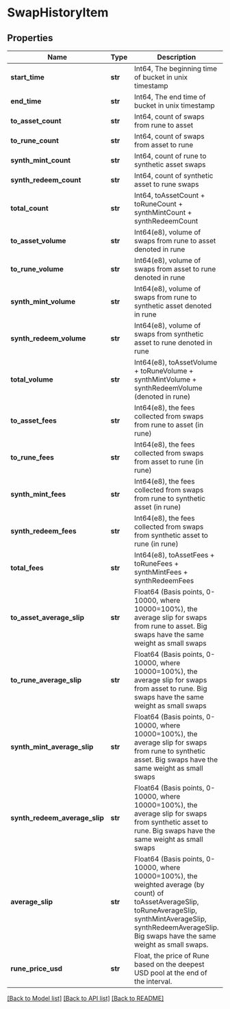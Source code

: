 # SwapHistoryItem

## Properties
Name | Type | Description | Notes
------------ | ------------- | ------------- | -------------
**start_time** | **str** | Int64, The beginning time of bucket in unix timestamp | 
**end_time** | **str** | Int64, The end time of bucket in unix timestamp | 
**to_asset_count** | **str** | Int64, count of swaps from rune to asset | 
**to_rune_count** | **str** | Int64, count of swaps from asset to rune | 
**synth_mint_count** | **str** | Int64, count of rune to synthetic asset swaps | 
**synth_redeem_count** | **str** | Int64, count of synthetic asset to rune swaps | 
**total_count** | **str** | Int64, toAssetCount + toRuneCount + synthMintCount + synthRedeemCount | 
**to_asset_volume** | **str** | Int64(e8), volume of swaps from rune to asset denoted in rune | 
**to_rune_volume** | **str** | Int64(e8), volume of swaps from asset to rune denoted in rune | 
**synth_mint_volume** | **str** | Int64(e8), volume of swaps from rune to synthetic asset denoted in rune | 
**synth_redeem_volume** | **str** | Int64(e8), volume of swaps from synthetic asset to rune denoted in rune | 
**total_volume** | **str** | Int64(e8), toAssetVolume + toRuneVolume + synthMintVolume + synthRedeemVolume (denoted in rune)  | 
**to_asset_fees** | **str** | Int64(e8), the fees collected from swaps from rune to asset (in rune) | 
**to_rune_fees** | **str** | Int64(e8), the fees collected from swaps from asset to rune (in rune) | 
**synth_mint_fees** | **str** | Int64(e8), the fees collected from swaps from rune to synthetic asset (in rune)  | 
**synth_redeem_fees** | **str** | Int64(e8), the fees collected from swaps from synthetic asset to rune (in rune)  | 
**total_fees** | **str** | Int64(e8), toAssetFees + toRuneFees + synthMintFees + synthRedeemFees | 
**to_asset_average_slip** | **str** | Float64 (Basis points, 0-10000, where 10000&#x3D;100%), the average slip for swaps from rune to asset. Big swaps have the same weight as small swaps  | 
**to_rune_average_slip** | **str** | Float64 (Basis points, 0-10000, where 10000&#x3D;100%), the average slip for swaps from asset to rune. Big swaps have the same weight as small swaps  | 
**synth_mint_average_slip** | **str** | Float64 (Basis points, 0-10000, where 10000&#x3D;100%), the average slip for swaps from rune to synthetic asset. Big swaps have the same weight as small swaps  | 
**synth_redeem_average_slip** | **str** | Float64 (Basis points, 0-10000, where 10000&#x3D;100%), the average slip for swaps from synthetic asset to rune. Big swaps have the same weight as small swaps  | 
**average_slip** | **str** | Float64 (Basis points, 0-10000, where 10000&#x3D;100%), the weighted average (by count) of toAssetAverageSlip, toRuneAverageSlip, synthMintAverageSlip, synthRedeemAverageSlip. Big swaps have the same weight as small swaps.  | 
**rune_price_usd** | **str** | Float, the price of Rune based on the deepest USD pool at the end of the interval.  | 

[[Back to Model list]](../README.md#documentation-for-models) [[Back to API list]](../README.md#documentation-for-api-endpoints) [[Back to README]](../README.md)

